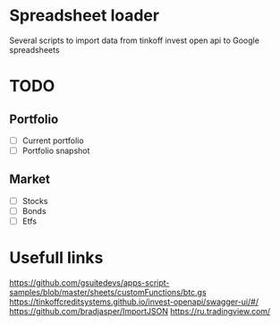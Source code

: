 # Spreadsheet loader 
Several scripts to import data from tinkoff invest open api to Google spreadsheets

# TODO
## Portfolio
- [ ] Current portfolio 
- [ ] Portfolio snapshot 
## Market
- [ ] Stocks 
- [ ] Bonds
- [ ] Etfs

## 


# Usefull links
https://github.com/gsuitedevs/apps-script-samples/blob/master/sheets/customFunctions/btc.gs
https://tinkoffcreditsystems.github.io/invest-openapi/swagger-ui/#/
https://github.com/bradjasper/ImportJSON
https://ru.tradingview.com/

#

